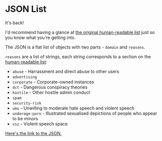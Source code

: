 # JSON List

It's back!

I'd recommend having a glance at [the original human-readable list](list.md) just so you know what you're getting into.

The JSON is a flat list of objects with two parts - `domain` and `reasons`.

`reasons` are a list of strings, each string corresponds to a section on the [human-readable list](list.md):

- `abuse` - Harrassment and direct abuse to other users
- `advertising`
- `corporate` - Corporate-owned instances
- `dct` - Dangerous conspiracy theories
- `hostile` - Other hostile admin conduct
- `spam`
- `security-risk`
- `ums` - Unwilling to moderate hate speech and violent speech
- `underage-porn` - Illustrated sexualised depictions of people who appear to be minors
- `vsz` - Violent speech space

[Here's the link to the JSON.](list.json)